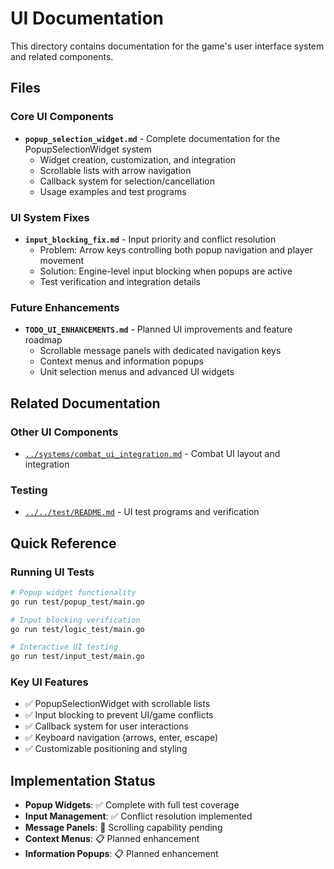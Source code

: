 # UI Documentation

This directory contains documentation for the game's user interface system and related components.

## Files

### Core UI Components
- **`popup_selection_widget.md`** - Complete documentation for the PopupSelectionWidget system
  - Widget creation, customization, and integration
  - Scrollable lists with arrow navigation
  - Callback system for selection/cancellation
  - Usage examples and test programs

### UI System Fixes
- **`input_blocking_fix.md`** - Input priority and conflict resolution
  - Problem: Arrow keys controlling both popup navigation and player movement
  - Solution: Engine-level input blocking when popups are active
  - Test verification and integration details

### Future Enhancements
- **`TODO_UI_ENHANCEMENTS.md`** - Planned UI improvements and feature roadmap
  - Scrollable message panels with dedicated navigation keys
  - Context menus and information popups
  - Unit selection menus and advanced UI widgets

## Related Documentation

### Other UI Components
- [`../systems/combat_ui_integration.md`](../systems/combat_ui_integration.md) - Combat UI layout and integration

### Testing
- [`../../test/README.md`](../../test/README.md) - UI test programs and verification

## Quick Reference

### Running UI Tests
```bash
# Popup widget functionality
go run test/popup_test/main.go

# Input blocking verification
go run test/logic_test/main.go

# Interactive UI testing
go run test/input_test/main.go
```

### Key UI Features
- ✅ PopupSelectionWidget with scrollable lists
- ✅ Input blocking to prevent UI/game conflicts
- ✅ Callback system for user interactions
- ✅ Keyboard navigation (arrows, enter, escape)
- ✅ Customizable positioning and styling

## Implementation Status
- **Popup Widgets**: ✅ Complete with full test coverage
- **Input Management**: ✅ Conflict resolution implemented
- **Message Panels**: 🔄 Scrolling capability pending
- **Context Menus**: 📋 Planned enhancement
- **Information Popups**: 📋 Planned enhancement